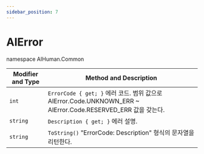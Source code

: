 ```yaml
---
sidebar_position: 7
---
```


# AIError

namespace AIHuman.Common

| Modifier and Type    | Method and Description                                       |
| -------------------- | ------------------------------------------------------------ |
| `int`             | `ErrorCode { get; }` 에러 코드. 범위 값으로 AIError.Code.UNKNOWN_ERR ~ AIError.Code.RESERVED_ERR 값을 갖는다.               |
| `string`               | `Description { get; }` 에러 설명. |
| `string` | `ToString()` "ErrorCode: Description" 형식의 문자열을 리턴한다.              |
